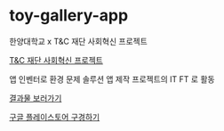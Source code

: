 # toy-gallery-app

한양대학교 x T&C 재단 사회혁신 프로젝트


[T&C 재단 사회혁신 프로젝트](https://tncfoundation.org/45)

앱 인벤터로 환경 문제 솔루션 앱 제작 프로젝트의 IT FT 로 활동

[결과물 보러가기](https://fringe-slip-dcf.notion.site/EARTH-666f000e49b8432785dfb2fa16fc0f0c)

[구글 플레이스토어 구경하기](https://play.google.com/store/apps/details?id=earth.first)


